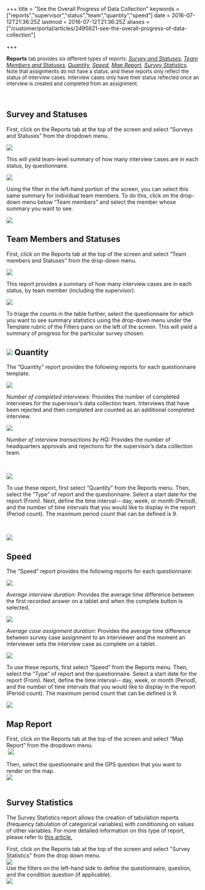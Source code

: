 +++
title = "See the Overall Progress of Data Collection"
keywords = ["reports","supervisor","status","team","quantity","speed"]
date = 2016-07-12T21:36:25Z
lastmod = 2016-07-12T21:36:25Z
aliases = ["/customer/portal/articles/2495621-see-the-overall-progress-of-data-collection"]

+++

**Reports** <span style="font-size: 13px;">tab provides six different
types of reports: </span>[*Survey and Statuses*](#survey)<span
style="font-size: 13px;">, </span>[*Team Members and
Statuses*](#team)<span style="font-size: 13px;">,
</span>*[Quantity](#quantity),*<span
style="font-size: 13px;"> </span>*[Speed](#speed), [Map Report](#Map),
[Survey Statistics](#stat).*<span style="font-size: 13px;">  Note
that assignments do not have a status, and these reports only reflect
the status of Interview cases. Interview cases only have their status
reflected once an interview is created and completed from an assignment.
 </span>

 

<span id="survey"></span>Survey and Statuses
--------------------------------------------

First, click on the Reports tab at the top of the screen and select
“Surveys and Statuses” from the dropdown menu. 

![](images/773006.png)

This will yield team-level summary of how many interview cases are in
each status, by questionnaire. 

  
![](images/773004.png)

Using the filter in the left-hand portion of the screen, you can select
this same summary for individual team members. To do this, click on the
drop-down menu below “Team members” and select the member whose summary
you want to see.

  
![](images/773005.png)

<span id="team"></span>Team Members and Statuses
------------------------------------------------

First, click on the Reports tab at the top of the screen and select
“Team members and Statuses” from the drop-down menu.

  
![](images/773007.png)

This report provides a summary of how many interview cases are in each
status, by team member (including the supervisor). 

  
![](images/773008.png)

To triage the counts in the table further, select the questionnaire for
which you want to see summary statistics using the drop-down menu under
the Template rubric of the Filters pane on the left of the screen. This
will yield a summary of progress for the particular survey chosen.

![](images/773009.png)  <span id="quantity"></span>Quantity 
------------------------------------------------------------

The “Quantity” report provides the following reports for each
questionnaire template. 

  
![](images/773010.png)

*Number of completed interviews:* Provides the number of completed
interviews for the supervisor’s data collection team. Interviews that
have been rejected and then completed are counted as an additional
completed interview. 

  
![](images/773011.png)

*Number of interview transactions by HQ:* Provides the number of
headquarters approvals and rejections for the supervisor’s data
collection team.

 

![](images/773012.png)

To use these report, first select “Quantity” from the Reports menu.
Then, select the “Type” of report and the questionnaire. Select a start
date for the report (From). Next, define the time interval-- day, week,
or month (Period), and the number of time intervals that you would like
to display in the report (Period count). The maximum period count that
can be defined is 9. 

 

![](images/773013.png)

<span id="speed"></span>Speed 
------------------------------

The “Speed” report provides the following reports for each
questionnaire:  
  
![](images/773014.png)  
  
*Average interview duration:* Provides the average time difference
between the first recorded answer on a tablet and when the complete
button is selected.  
  
![](images/773015.png)  
  
*Average case assignment duration:* Provides the average time difference
between survey case assignment to an interviewer and the moment an
interviewer sets the interview case as complete on a tablet.  
  
![](images/773016.png)  
  
To use these reports, first select “Speed” from the Reports menu. Then,
select the “Type” of report and the questionnaire. Select a start date
for the report (From). Next, define the time interval-- day, week, or
month (Period), and the number of time intervals that you would like to
display in the report (Period count). The maximum period count that can
be defined is 9.  
  
![](images/773017.png)

<span id="Map"></span>Map Report 
---------------------------------

First, click on the Reports tab at the top of the screen and select “Map
Report” from the dropdown menu.  
 ![](images/886367.png)  
  
  
Then, select the questionnaire and the GPS question that you want to
render on the map.   
![](images/886368.png)  
 

<span id="stat"></span>Survey Statistics 
-----------------------------------------

The Survey Statistics report allows the creation of tabulation reports
(frequency tabulation of categorical variables) with conditioning on
values of other variables. For more detailed information on this type of
report, please refer to [this
article.](http://support.mysurvey.solutions/customer/en/portal/articles/2945778-report-survey-statistics?b_id=12728)   
  
First, click on the Reports tab at the top of the screen and select
"Survey Statistics" from the drop down menu.   
![](images/886369.png)  
Use the filters on the left-hand side to define the questionnaire,
question, and the condition question (if applicable).   
![](images/886370.png)
